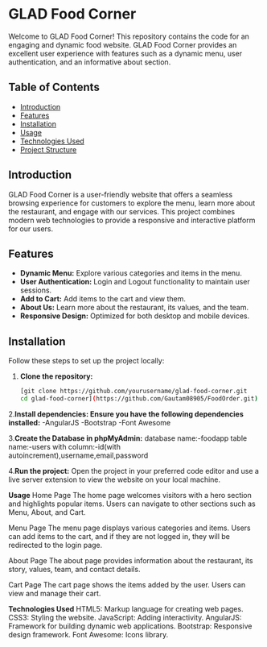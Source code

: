 # GLAD Food Corner

Welcome to GLAD Food Corner! This repository contains the code for an engaging and dynamic food website. GLAD Food Corner provides an excellent user experience with features such as a dynamic menu, user authentication, and an informative about section.

## Table of Contents

- [Introduction](#introduction)
- [Features](#features)
- [Installation](#installation)
- [Usage](#usage)
- [Technologies Used](#technologies-used)
- [Project Structure](#project-structure)

## Introduction

GLAD Food Corner is a user-friendly website that offers a seamless browsing experience for customers to explore the menu, learn more about the restaurant, and engage with our services. This project combines modern web technologies to provide a responsive and interactive platform for our users.

## Features

- **Dynamic Menu:** Explore various categories and items in the menu.
- **User Authentication:** Login and Logout functionality to maintain user sessions.
- **Add to Cart:** Add items to the cart and view them.
- **About Us:** Learn more about the restaurant, its values, and the team.
- **Responsive Design:** Optimized for both desktop and mobile devices.

## Installation

Follow these steps to set up the project locally:

1. **Clone the repository:**
   ```bash
   [git clone https://github.com/yourusername/glad-food-corner.git
   cd glad-food-corner](https://github.com/Gautam08905/FoodOrder.git)
   
2.**Install dependencies: Ensure you have the following dependencies installed:**
   -AngularJS
   -Bootstrap
   -Font Awesome
   
3.**Create the Database in phpMyAdmin:**
   database name:-foodapp
   table name:-users
   with column:-id(with autoincrement),username,email,password

4.**Run the project:** 
	Open the project in your preferred code editor and use a live server extension to view the website on your local machine.

**Usage**
   Home Page
      The home page welcomes visitors with a hero section and highlights popular items. Users can navigate to other sections such as Menu, About, and Cart.

   Menu Page
      The menu page displays various categories and items. Users can add items to the cart, and if they are not logged in, they will be redirected to the login page.

   About Page
      The about page provides information about the restaurant, its story, values, team, and contact details.

   Cart Page
      The cart page shows the items added by the user. Users can view and manage their cart.

**Technologies Used**
   HTML5: Markup language for creating web pages.
   CSS3: Styling the website.
   JavaScript: Adding interactivity.
   AngularJS: Framework for building dynamic web applications.
   Bootstrap: Responsive design framework.
   Font Awesome: Icons library.


